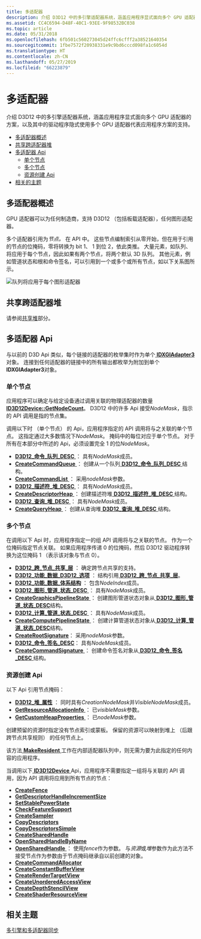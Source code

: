 ```yaml
---
title: 多适配器
description: 介绍 D3D12 中的多引擎适配器系统，涵盖应用程序显式面向多个 GPU 适配器的方案，以及其中的驱动程序隐式使用多个 GPU 适配器代表应用程序方案的支持。
ms.assetid: CC4C6594-D48F-40C1-93EE-9F98532BC038
ms.topic: article
ms.date: 05/31/2018
ms.openlocfilehash: 6fb501c560273045d24ffc6cfff2a38521640354
ms.sourcegitcommit: 1fbe7572f20938331e9c9bd6cccd098fa1c6054d
ms.translationtype: HT
ms.contentlocale: zh-CN
ms.lasthandoff: 05/27/2019
ms.locfileid: "66223879"
---
```

# <a name="multi-adapter"></a>多适配器

介绍 D3D12 中的多引擎适配器系统，涵盖应用程序显式面向多个 GPU 适配器的方案，以及其中的驱动程序隐式使用多个 GPU 适配器代表应用程序方案的支持。

-   [多适配器概述](#multi-adapter-overview)
-   [共享跨适配器堆](#sharing-heaps-across-adapters)
-   [多适配器 Api](#multi-adapter-apis)
    -   [单个节点](#single-nodes)
    -   [多个节点](#multiple-nodes)
    -   [资源创建 Api](#resource-creation-apis)
-   [相关的主题](#related-topics)

## <a name="multi-adapter-overview"></a>多适配器概述

GPU 适配器可以为任何制造商，支持 D3D12 （包括板载适配器），任何图形适配器。

多个适配器引用为*节点。* 在 API 中。 这些节点编制索引从零开始，但在用于引用的节点的位掩码，零将转换为 bit 1、 1 到位 2，依此类推。 大量元素，如队列、 将应用于每个节点，因此如果有两个节点，将两个默认 3D 队列。 其他元素，例如管道状态和根和命令签名，可以引用到一个或多个或所有节点，如以下关系图所示。

![队列将应用于每个图形适配器](images/multigpu.png)

## <a name="sharing-heaps-across-adapters"></a>共享跨适配器堆

请参阅[共享堆](shared-heaps.md)部分。

## <a name="multi-adapter-apis"></a>多适配器 Api

与以前的 D3D Api 类似，每个链接的适配器的枚举集时作为单个[ **IDXGIAdapter3** ](https://msdn.microsoft.com/library/windows/desktop/dn933221)对象。 连接到任何适配器的链接中的所有输出都枚举为附加到单个**IDXGIAdapter3**对象。

### <a name="single-nodes"></a>单个节点

应用程序可以确定与给定设备通过调用关联的物理适配器的数量[ **ID3D12Device::GetNodeCount**](/windows/desktop/api/d3d12/nf-d3d12-id3d12device-getnodecount)。 D3D12 中的许多 Api 接受*NodeMask*，指示的 API 调用是指的节点集。

调用以下时 （单个节点） 的 Api，应用程序指定的 API 调用将与之关联的单个节点。 这指定通过大多数情况下*NodeMask*。 掩码中的每位对应于单个节点。 对于所有在本部分中所述的 Api，必须设置完全 1 的位*NodeMask*。

-   [**D3D12\_命令\_队列\_DESC** ](/windows/desktop/api/d3d12/ns-d3d12-d3d12_command_queue_desc) ： 具有*NodeMask*成员。
-   [**CreateCommandQueue** ](/windows/desktop/api/D3D12/nf-d3d12-id3d12device-createcommandqueue) ： 创建从一个队列[ **D3D12\_命令\_队列\_DESC** ](/windows/desktop/api/d3d12/ns-d3d12-d3d12_command_queue_desc)结构。
-   [**CreateCommandList** ](/windows/desktop/api/D3D12/nf-d3d12-id3d12device-createcommandlist) ： 采用*nodeMask*参数。
-   [**D3D12\_描述符\_堆\_DESC** ](/windows/desktop/api/D3D12/ns-d3d12-d3d12_descriptor_heap_desc) ： 具有*NodeMask*成员。
-   [**CreateDescriptorHeap** ](/windows/desktop/api/D3D12/nf-d3d12-id3d12device-createdescriptorheap) ： 创建描述符堆[ **D3D12\_描述符\_堆\_DESC** ](/windows/desktop/api/D3D12/ns-d3d12-d3d12_descriptor_heap_desc)结构。
-   [**D3D12\_查询\_堆\_DESC** ](/windows/desktop/api/D3D12/ns-d3d12-d3d12_query_heap_desc) ： 具有*NodeMask*成员。
-   [**CreateQueryHeap** ](/windows/desktop/api/D3D12/nf-d3d12-id3d12device-createqueryheap) ： 创建从查询堆[ **D3D12\_查询\_堆\_DESC** ](/windows/desktop/api/D3D12/ns-d3d12-d3d12_query_heap_desc)结构。

### <a name="multiple-nodes"></a>多个节点

在调用以下 Api 时，应用程序指定一的组 API 调用将与之关联的节点。 作为一个位掩码指定节点关联。 如果应用程序传递 0 的位掩码，然后 D3D12 驱动程序转换为这位掩码 1 （表示该对象与节点 0）。

-   [**D3D12\_跨\_节点\_共享\_层**](/windows/desktop/api/d3d12/ne-d3d12-d3d12_cross_node_sharing_tier) ： 确定跨节点共享的支持。
-   [**D3D12\_功能\_数据\_D3D12\_选项**](/windows/desktop/api/D3D12/ns-d3d12-d3d12_feature_data_d3d12_options) ： 结构引用[ **D3D12\_跨\_节点\_共享\_层**](/windows/desktop/api/d3d12/ne-d3d12-d3d12_cross_node_sharing_tier)。
-   [**D3D12\_功能\_数据\_体系结构**](/windows/desktop/api/D3D12/ns-d3d12-d3d12_feature_data_architecture) ： 包含*NodeIndex*成员。
-   [**D3D12\_图形\_管道\_状态\_DESC** ](/windows/desktop/api/D3D12/ns-d3d12-d3d12_graphics_pipeline_state_desc) ： 具有*NodeMask*成员。
-   [**CreateGraphicsPipelineState** ](/windows/desktop/api/D3D12/nf-d3d12-id3d12device-creategraphicspipelinestate) ： 创建图形管道状态对象从[ **D3D12\_图形\_管道\_状态\_DESC**](/windows/desktop/api/D3D12/ns-d3d12-d3d12_graphics_pipeline_state_desc)结构。
-   [**D3D12\_计算\_管道\_状态\_DESC** ](/windows/desktop/api/D3D12/ns-d3d12-d3d12_compute_pipeline_state_desc) ： 具有*NodeMask*成员。
-   [**CreateComputePipelineState** ](/windows/desktop/api/D3D12/nf-d3d12-id3d12device-createcomputepipelinestate) ： 创建计算管道状态对象从[ **D3D12\_计算\_管道\_状态\_DESC**](/windows/desktop/api/D3D12/ns-d3d12-d3d12_compute_pipeline_state_desc)结构。
-   [**CreateRootSignature**](/windows/desktop/api/D3D12/nf-d3d12-id3d12device-createrootsignature)： 采用*nodeMask*参数。
-   [**D3D12\_命令\_签名\_DESC**](/windows/desktop/api/D3D12/ns-d3d12-d3d12_command_signature_desc)： 具有*NodeMask*成员。
-   [**CreateCommandSignature** ](/windows/desktop/api/D3D12/nf-d3d12-id3d12device-createcommandsignature) ： 创建命令签名对象从[ **D3D12\_命令\_签名\_DESC** ](/windows/desktop/api/D3D12/ns-d3d12-d3d12_command_signature_desc)结构。

### <a name="resource-creation-apis"></a>资源创建 Api

以下 Api 引用节点掩码：

-   [**D3D12\_堆\_属性**](/windows/desktop/api/D3D12/ns-d3d12-d3d12_heap_properties) ： 同时具有*CreationNodeMask*并*VisibleNodeMask*成员。
-   [**GetResourceAllocationInfo** ](/windows/desktop/api/D3D12/nf-d3d12-id3d12device-getresourceallocationinfo) ： 已*visibleMask*参数。
-   [**GetCustomHeapProperties** ](/windows/desktop/api/D3D12/nf-d3d12-id3d12device-getcustomheapproperties) ： 已*nodeMask*参数。

创建预留的资源时指定没有节点索引或蒙板。 保留的资源可以映射到堆上 （后跟跨节点共享规则） 的任何节点上。

该方法[ **MakeResident** ](/windows/desktop/api/D3D12/nf-d3d12-id3d12device-makeresident)工作在内部适配器队列中，则无需为要为此指定的任何内容的应用程序。

当调用以下[ **ID3D12Device** ](/windows/desktop/api/D3D12/nn-d3d12-id3d12device) Api，应用程序不需要指定一组将与关联的 API 调用，因为 API 调用将应用到所有节点的节点：

-   [**CreateFence**](/windows/desktop/api/D3D12/nf-d3d12-id3d12device-createfence)
-   [**GetDescriptorHandleIncrementSize**](/windows/desktop/api/D3D12/nf-d3d12-id3d12device-getdescriptorhandleincrementsize)
-   [**SetStablePowerState**](/windows/desktop/api/D3D12/nf-d3d12-id3d12device-setstablepowerstate)
-   [**CheckFeatureSupport**](/windows/desktop/api/D3D12/nf-d3d12-id3d12device-checkfeaturesupport)
-   [**CreateSampler**](/windows/desktop/api/D3D12/nf-d3d12-id3d12device-createsampler)
-   [**CopyDescriptors**](/windows/desktop/api/D3D12/nf-d3d12-id3d12device-copydescriptors)
-   [**CopyDescriptorsSimple**](/windows/desktop/api/D3D12/nf-d3d12-id3d12device-copydescriptorssimple)
-   [**CreateSharedHandle**](/windows/desktop/api/D3D12/nf-d3d12-id3d12device-createsharedhandle)
-   [**OpenSharedHandleByName**](/windows/desktop/api/D3D12/nf-d3d12-id3d12device-opensharedhandlebyname)
-   [**OpenSharedHandle** ](/windows/desktop/api/D3D12/nf-d3d12-id3d12device-opensharedhandle) ： 使用*fence*作为参数。 与*资源*或*堆*参数作为此方法不接受节点作为参数由于节点掩码继承自以前创建的对象。
-   [**CreateCommandAllocator**](/windows/desktop/api/D3D12/nf-d3d12-id3d12device-createcommandallocator)
-   [**CreateConstantBufferView**](/windows/desktop/api/D3D12/nf-d3d12-id3d12device-createconstantbufferview)
-   [**CreateRenderTargetView**](/windows/desktop/api/D3D12/nf-d3d12-id3d12device-createrendertargetview)
-   [**CreateUnorderedAccessView**](/windows/desktop/api/D3D12/nf-d3d12-id3d12device-createunorderedaccessview)
-   [**CreateDepthStencilView**](/windows/desktop/api/D3D12/nf-d3d12-id3d12device-createdepthstencilview)
-   [**CreateShaderResourceView**](/windows/desktop/api/D3D12/nf-d3d12-id3d12device-createshaderresourceview)

## <a name="related-topics"></a>相关主题

<dl> <dt>

[多引擎和多适配器同步](multi-engine-and-multi-gpu-synchronization.md)
</dt> </dl>

 

 





